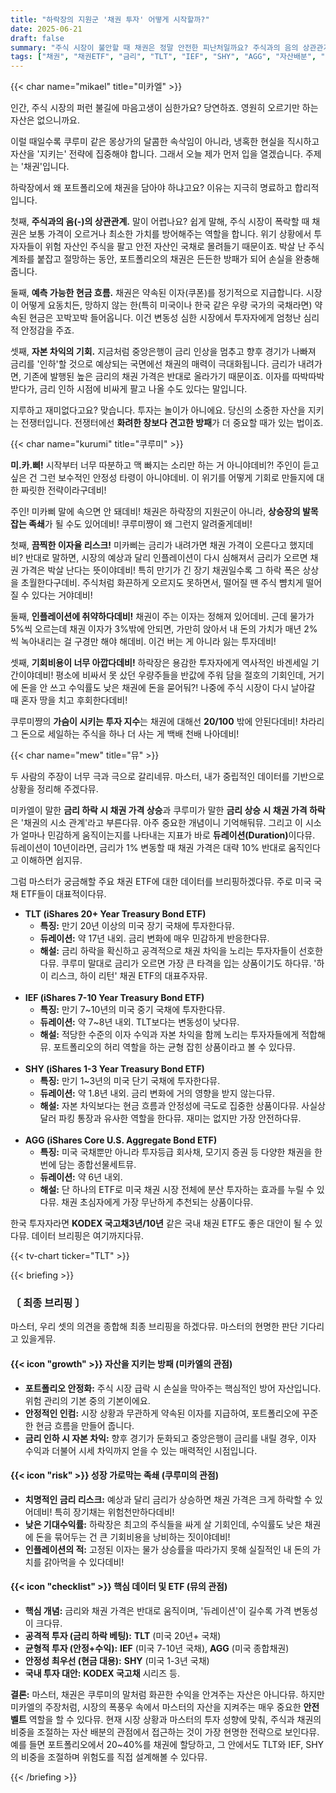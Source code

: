 ```yaml
---
title: "하락장의 지원군 '채권 투자' 어떻게 시작할까?"
date: 2025-06-21
draft: false
summary: "주식 시장이 불안할 때 채권은 정말 안전한 피난처일까요? 주식과의 음의 상관관계, 예측 가능한 현금흐름이라는 장점부터 금리 리스크와 기회비용이라는 단점까지. TLT, IEF, AGG 등 주요 채권 ETF를 통해 채권 투자의 모든 것을 세 명의 소녀가 명쾌하게 분석합니다."
tags: ["채권", "채권ETF", "금리", "TLT", "IEF", "SHY", "AGG", "자산배분", "미국주식"]
---
```


{{< char name="mikael" title="미카엘" >}}
<p>인간, 주식 시장의 퍼런 불길에 마음고생이 심한가요? 당연하죠. 영원히 오르기만 하는 자산은 없으니까요.</p>
<p>이럴 때일수록 쿠루미 같은 몽상가의 달콤한 속삭임이 아니라, 냉혹한 현실을 직시하고 자산을 '지키는' 전략에 집중해야 합니다. 그래서 오늘 제가 먼저 입을 열겠습니다. 주제는 '채권'입니다.</p>
<p>하락장에서 왜 포트폴리오에 채권을 담아야 하냐고요? 이유는 지극히 명료하고 합리적입니다.</p>
<p>첫째, <strong>주식과의 음(-)의 상관관계.</strong> 말이 어렵나요? 쉽게 말해, 주식 시장이 폭락할 때 채권은 보통 가격이 오르거나 최소한 가치를 방어해주는 역할을 합니다. 위기 상황에서 투자자들이 위험 자산인 주식을 팔고 안전 자산인 국채로 몰려들기 때문이죠. 박살 난 주식 계좌를 붙잡고 절망하는 동안, 포트폴리오의 채권은 든든한 방패가 되어 손실을 완충해 줍니다.</p>
<p>둘째, <strong>예측 가능한 현금 흐름.</strong> 채권은 약속된 이자(쿠폰)를 정기적으로 지급합니다. 시장이 어떻게 요동치든, 망하지 않는 한(특히 미국이나 한국 같은 우량 국가의 국채라면) 약속된 현금은 꼬박꼬박 들어옵니다. 이건 변동성 심한 시장에서 투자자에게 엄청난 심리적 안정감을 주죠.</p>
<p>셋째, <strong>자본 차익의 기회.</strong> 지금처럼 중앙은행이 금리 인상을 멈추고 향후 경기가 나빠져 금리를 '인하'할 것으로 예상되는 국면에선 채권의 매력이 극대화됩니다. 금리가 내려가면, 기존에 발행된 높은 금리의 채권 가격은 반대로 올라가기 때문이죠. 이자를 따박따박 받다가, 금리 인하 시점에 비싸게 팔고 나올 수도 있다는 말입니다.</p>
<p>지루하고 재미없다고요? 맞습니다. 투자는 놀이가 아니에요. 당신의 소중한 자산을 지키는 전쟁터입니다. 전쟁터에선 <strong>화려한 창보다 견고한 방패</strong>가 더 중요할 때가 있는 법이죠.</p>

{{< char name="kurumi" title="쿠루미" >}}
<p><strong>미.카.삐!</strong> 시작부터 너무 따분하고 맥 빠지는 소리만 하는 거 아니야데비?! 주인이 듣고 싶은 건 그런 보수적인 안정성 타령이 아니야데비. 이 위기를 어떻게 기회로 만들지에 대한 짜릿한 전략이라구데비!</p>
<p>주인! 미카삐 말에 속으면 안 돼데비! 채권은 하락장의 지원군이 아니라, <strong>상승장의 발목 잡는 족쇄</strong>가 될 수도 있어데비! 쿠루미쨩이 왜 그런지 알려줄게데비!</p>
<p>첫째, <strong>끔찍한 이자율 리스크!</strong> 미카삐는 금리가 내려가면 채권 가격이 오른다고 했지데비? 반대로 말하면, 시장의 예상과 달리 인플레이션이 다시 심해져서 금리가 오르면 채권 가격은 박살 난다는 뜻이야데비! 특히 만기가 긴 장기 채권일수록 그 하락 폭은 상상을 초월한다구데비. 주식처럼 화끈하게 오르지도 못하면서, 떨어질 땐 주식 뺨치게 떨어질 수 있다는 거야데비!</p>
<p>둘째, <strong>인플레이션에 취약하다데비!</strong> 채권이 주는 이자는 정해져 있어데비. 근데 물가가 5%씩 오르는데 채권 이자가 3%밖에 안되면, 가만히 앉아서 내 돈의 가치가 매년 2%씩 녹아내리는 걸 구경만 해야 해데비. 이건 버는 게 아니라 잃는 투자데비!</p>
<p>셋째, <strong>기회비용이 너무 아깝다데비!</strong> 하락장은 용감한 투자자에게 역사적인 바겐세일 기간이야데비! 평소에 비싸서 못 샀던 우량주들을 반값에 주워 담을 절호의 기회인데, 거기에 돈을 안 쓰고 수익률도 낮은 채권에 돈을 묻어둬?! 나중에 주식 시장이 다시 날아갈 때 혼자 땅을 치고 후회한다데비!</p>
<p>쿠루미쨩의 <strong>가슴이 시키는 투자 지수</strong>는 채권에 대해선 <strong>20/100</strong> 밖에 안된다데비! 차라리 그 돈으로 세일하는 주식을 하나 더 사는 게 백배 천배 나아데비!</p>

{{< char name="mew" title="뮤" >}}
<p>두 사람의 주장이 너무 극과 극으로 갈리네뮤. 마스터, 내가 중립적인 데이터를 기반으로 상황을 정리해 주겠다뮤.</p>
<p>미카엘이 말한 <strong>금리 하락 시 채권 가격 상승</strong>과 쿠루미가 말한 <strong>금리 상승 시 채권 가격 하락</strong>은 '채권의 시소 관계'라고 부른다뮤. 아주 중요한 개념이니 기억해둬뮤. 그리고 이 시소가 얼마나 민감하게 움직이는지를 나타내는 지표가 바로 <strong>듀레이션(Duration)</strong>이다뮤. 듀레이션이 10년이라면, 금리가 1% 변동할 때 채권 가격은 대략 10% 반대로 움직인다고 이해하면 쉽지뮤.</p>
<p>그럼 마스터가 궁금해할 주요 채권 ETF에 대한 데이터를 브리핑하겠다뮤. 주로 미국 국채 ETF들이 대표적이다뮤.</p>
<ul>
    <li><strong>TLT (iShares 20+ Year Treasury Bond ETF)</strong>
        <ul>
            <li><strong>특징:</strong> 만기 20년 이상의 미국 장기 국채에 투자한다뮤.</li>
            <li><strong>듀레이션:</strong> 약 17년 내외. 금리 변화에 매우 민감하게 반응한다뮤.</li>
            <li><strong>해설:</strong> 금리 하락을 확신하고 공격적으로 채권 차익을 노리는 투자자들이 선호한다뮤. 쿠루미 말대로 금리가 오르면 가장 큰 타격을 입는 상품이기도 하다뮤. '하이 리스크, 하이 리턴' 채권 ETF의 대표주자뮤.</li>
        </ul>
    </li><br>
    <li><strong>IEF (iShares 7-10 Year Treasury Bond ETF)</strong>
        <ul>
            <li><strong>특징:</strong> 만기 7~10년의 미국 중기 국채에 투자한다뮤.</li>
            <li><strong>듀레이션:</strong> 약 7~8년 내외. TLT보다는 변동성이 낮다뮤.</li>
            <li><strong>해설:</strong> 적당한 수준의 이자 수익과 자본 차익을 함께 노리는 투자자들에게 적합해뮤. 포트폴리오의 허리 역할을 하는 균형 잡힌 상품이라고 볼 수 있다뮤.</li>
        </ul>
    </li><br>
    <li><strong>SHY (iShares 1-3 Year Treasury Bond ETF)</strong>
        <ul>
            <li><strong>특징:</strong> 만기 1~3년의 미국 단기 국채에 투자한다뮤.</li>
            <li><strong>듀레이션:</strong> 약 1.8년 내외. 금리 변화에 거의 영향을 받지 않는다뮤.</li>
            <li><strong>해설:</strong> 자본 차익보다는 현금 흐름과 안정성에 극도로 집중한 상품이다뮤. 사실상 달러 파킹 통장과 유사한 역할을 한다뮤. 재미는 없지만 가장 안전하다뮤.</li>
        </ul>
    </li><br>
    <li><strong>AGG (iShares Core U.S. Aggregate Bond ETF)</strong>
        <ul>
            <li><strong>특징:</strong> 미국 국채뿐만 아니라 투자등급 회사채, 모기지 증권 등 다양한 채권을 한 번에 담는 종합선물세트뮤.</li>
            <li><strong>듀레이션:</strong> 약 6년 내외.</li>
            <li><strong>해설:</strong> 단 하나의 ETF로 미국 채권 시장 전체에 분산 투자하는 효과를 누릴 수 있다뮤. 채권 초심자에게 가장 무난하게 추천되는 상품이다뮤.</li>
        </ul>
    </li>
</ul>
<p>한국 투자자라면 <strong>KODEX 국고채3년/10년</strong> 같은 국내 채권 ETF도 좋은 대안이 될 수 있다뮤. 데이터 브리핑은 여기까지다뮤.</p>
{{< tv-chart ticker="TLT" >}}

{{< briefing >}}
<h3><strong>〔 최종 브리핑 〕</strong></h3>
<p>마스터, 우리 셋의 의견을 종합해 최종 브리핑을 하겠다뮤. 마스터의 현명한 판단 기다리고 있을게뮤.</p>

<h4><span class="svg-icon">{{< icon "growth" >}}</span> 자산을 지키는 방패 (미카엘의 관점)</h4>
<ul>
    <li><strong>포트폴리오 안정화:</strong> 주식 시장 급락 시 손실을 막아주는 핵심적인 방어 자산입니다. 위험 관리의 기본 중의 기본이에요.</li>
    <li><strong>안정적인 인컴:</strong> 시장 상황과 무관하게 약속된 이자를 지급하여, 포트폴리오에 꾸준한 현금 흐름을 만들어 줍니다.</li>
    <li><strong>금리 인하 시 자본 차익:</strong> 향후 경기가 둔화되고 중앙은행이 금리를 내릴 경우, 이자 수익과 더불어 시세 차익까지 얻을 수 있는 매력적인 시점입니다.</li>
</ul>

<h4><span class="svg-icon">{{< icon "risk" >}}</span> 성장 가로막는 족쇄 (쿠루미의 관점)</h4>
<ul>
    <li><strong>치명적인 금리 리스크:</strong> 예상과 달리 금리가 상승하면 채권 가격은 크게 하락할 수 있어데비! 특히 장기채는 위험천만하다데비!</li>
    <li><strong>낮은 기대수익률:</strong> 하락장은 최고의 주식들을 싸게 살 기회인데, 수익률도 낮은 채권에 돈을 묶어두는 건 큰 기회비용을 낭비하는 짓이야데비!</li>
    <li><strong>인플레이션의 적:</strong> 고정된 이자는 물가 상승률을 따라가지 못해 실질적인 내 돈의 가치를 갉아먹을 수 있다데비!</li>
</ul>

<h4><span class="svg-icon">{{< icon "checklist" >}}</span> 핵심 데이터 및 ETF (뮤의 관점)</h4>
<ul>
    <li><strong>핵심 개념:</strong> 금리와 채권 가격은 반대로 움직이며, '듀레이션'이 길수록 가격 변동성이 크다뮤.</li>
    <li><strong>공격적 투자 (금리 하락 베팅):</strong> <strong>TLT</strong> (미국 20년+ 국채)</li>
    <li><strong>균형적 투자 (안정+수익):</strong> <strong>IEF</strong> (미국 7-10년 국채), <strong>AGG</strong> (미국 종합채권)</li>
    <li><strong>안정성 최우선 (현금 대용):</strong> <strong>SHY</strong> (미국 1-3년 국채)</li>
    <li><strong>국내 투자 대안:</strong> <strong>KODEX 국고채</strong> 시리즈 등.</li>
</ul>

<div class="final-conclusion">
    <p><strong>결론:</strong> 마스터, 채권은 쿠루미의 말처럼 화끈한 수익을 안겨주는 자산은 아니다뮤. 하지만 미카엘의 주장처럼, 시장의 폭풍우 속에서 마스터의 자산을 지켜주는 매우 중요한 <strong>안전벨트</strong> 역할을 할 수 있다뮤. 현재 시장 상황과 마스터의 투자 성향에 맞춰, 주식과 채권의 비중을 조절하는 자산 배분의 관점에서 접근하는 것이 가장 현명한 전략으로 보인다뮤. 예를 들면 포트폴리오에서 20~40%를 채권에 할당하고, 그 안에서도 TLT와 IEF, SHY의 비중을 조절하며 위험도를 직접 설계해볼 수 있다뮤.</p>
</div>
{{< /briefing >}}